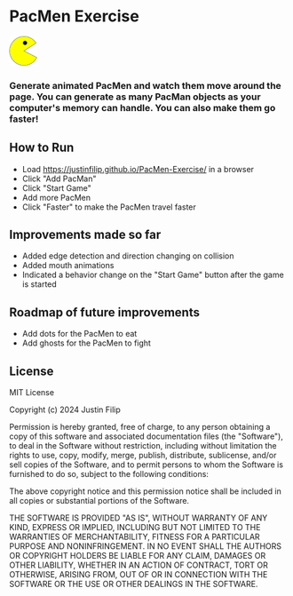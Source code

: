 # PacMen Exercise

<img style="width: 50px;" src="images/PacMan1.png">

### Generate animated PacMen and watch them move around the page. You can generate as many PacMan objects as your computer's memory can handle. You can also make them go faster!

## How to Run
- Load https://justinfilip.github.io/PacMen-Exercise/ in a browser
- Click "Add PacMan"
- Click "Start Game"
- Add more PacMen
- Click "Faster" to make the PacMen travel faster

## Improvements made so far

- Added edge detection and direction changing on collision
- Added mouth animations
- Indicated a behavior change on the "Start Game" button after the game is started

## Roadmap of future improvements
- Add dots for the PacMen to eat
- Add ghosts for the PacMen to fight

## License
MIT License

Copyright (c) 2024 Justin Filip

Permission is hereby granted, free of charge, to any person obtaining a copy
of this software and associated documentation files (the "Software"), to deal
in the Software without restriction, including without limitation the rights
to use, copy, modify, merge, publish, distribute, sublicense, and/or sell
copies of the Software, and to permit persons to whom the Software is
furnished to do so, subject to the following conditions:

The above copyright notice and this permission notice shall be included in all
copies or substantial portions of the Software.

THE SOFTWARE IS PROVIDED "AS IS", WITHOUT WARRANTY OF ANY KIND, EXPRESS OR
IMPLIED, INCLUDING BUT NOT LIMITED TO THE WARRANTIES OF MERCHANTABILITY,
FITNESS FOR A PARTICULAR PURPOSE AND NONINFRINGEMENT. IN NO EVENT SHALL THE
AUTHORS OR COPYRIGHT HOLDERS BE LIABLE FOR ANY CLAIM, DAMAGES OR OTHER
LIABILITY, WHETHER IN AN ACTION OF CONTRACT, TORT OR OTHERWISE, ARISING FROM,
OUT OF OR IN CONNECTION WITH THE SOFTWARE OR THE USE OR OTHER DEALINGS IN THE
SOFTWARE.
